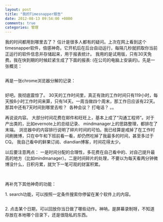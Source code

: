 ```yaml
---
layout: post
title: "我的Timesnapper报告"
date: 2012-08-13 09:54:00 +0800
comments: true
categories: 管理
---
```

<p>我的时间都用到哪里去了？ 估计是很多人都有的疑问。上次在网上看到这个timesnapper软件，倍感神奇。它开机后在后台自动运行，每隔几秒就抓取你当前正运行的软件信息并存储起来，用于报表统计。 我用的是试用版，只有30天免费。我在快到期的时候赶紧生成了下面的报表: (在公司的电脑上安装的)。先是一张概览：</p><p><img id="86496CC991B4D41ACB90E6FB8FAB0C4C"><br></p><p>再是一张chrome浏览器分解的记录：</p><p><img id="EA2F551F93A93B5976E18E7F12E94C8A"><br></p><p>好吧。我彻底震惊了。 30天的工作时间里，真正有效的工作时间只有119小时，每天按8小时工作时间来算，只有14天。一周当做四个周末，那工作日应该有22天。那其中还有7天时间到哪里去啦？ &nbsp;各种会议？ 打电话？ 。。</p><p>再说说内容。 大部分时间花费在邮件和旺旺上，基本上成了“沟通工程师”。对于产出类的，比如evernote上的总结记录、 mindmanager上的思路整理，都排在了末端。 浏览器中的内容排行说明了碎片时间的可怕。我已经算是戒掉了在工作时间刷微博，只在中午和下班前看一看，却仍然吃掉了我最多的时间，甚至多过于CQ。 我自己看中的鲜果订阅、diandian博客，时间花得太少。</p><p>以后要注意两点： 一是时间分配的合理性，多花费在自己看中的、对自己提升最高的地方（比如mindmanager）。二是时间碎片的处理，不要以为每天看两分钟微博没什么，日积月累，就欠下一笔可观的财富积累。</p><p>&nbsp;</p><p>再补充下其他神奇的功能：</p><p>1. search功能，可以按照一定条件搜索你停留在某个软件上的内容。</p><p><img id="2FB1AD34262D83C95981CEF4B6162AA0"><br></p><p>2. 点击某个日期，可以回放你当日做了哪些动作。神呐，是屏幕录制呀，不知道存放在本地哪个目录下，还是很隐私的东西。</p><p><img id="16A134BF35D98CB2804CC1EC6F30200C"></p>
